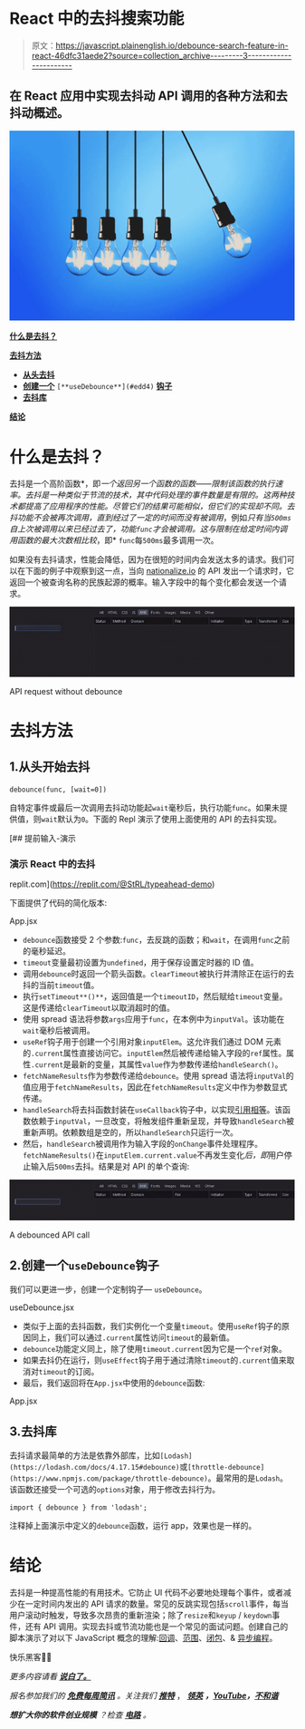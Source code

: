 # React 中的去抖搜索功能

> 原文：<https://javascript.plainenglish.io/debounce-search-feature-in-react-46dfc31aede2?source=collection_archive---------3----------------------->

## 在 React 应用中实现去抖动 API 调用的各种方法和去抖动概述。

![](img/a7d08fd66c185fa343a503f4d84467e4.png)

[**什么是去抖？**](#d751)

[**去抖方法**](#beb5)

*   [**从头去抖**](#04a6)
*   [**创建一个**](#edd4) `[**useDebounce**](#edd4)` [**钩子**](#edd4)
*   [**去抖库**](#3ecb)

[**结论**](#a83a)

# 什么是去抖？

去抖是一个高阶函数*，即*一个返回另一个函数的函数——限制该函数的执行速率。去抖是一种类似于节流的技术，其中代码处理的事件数量是有限的。这两种技术都提高了应用程序的性能。尽管它们的结果可能相似，但它们的实现却不同。去抖功能不会被再次调用，直到经过了一定的时间而没有被调用*，例如*只有当`500ms`自上次被调用以来已经过去了，功能`func`才会被调用。这与限制在给定时间内调用函数的最大次数相比较*，即* `func`每`500ms`最多调用一次。

如果没有去抖请求，性能会降低，因为在很短的时间内会发送太多的请求。我们可以在下面的例子中观察到这一点，当向 [nationalize.io](https://nationalize.io/) 的 API 发出一个请求时，它返回一个被查询名称的民族起源的概率。输入字段中的每个变化都会发送一个请求。

![](img/e6712e8ecbf7b956d5ebbdbe65b9a5b9.png)

API request without debounce

# 去抖方法

## 1.从头开始去抖

```
debounce(func, [wait=0])
```

自特定事件或最后一次调用去抖动功能起`wait`毫秒后，执行功能`func`。如果未提供值，则`wait`默认为`0`。下面的 Repl 演示了使用上面使用的 API 的去抖实现。

[](https://replit.com/@StRL/typeahead-demo) [## 提前输入-演示

### 演示 React 中的去抖

replit.com](https://replit.com/@StRL/typeahead-demo) 

下面提供了代码的简化版本:

App.jsx

*   `debounce`函数接受 2 个参数:`func`，去反跳的函数；和`wait`，在调用`func`之前的毫秒延迟。
*   `timeout`变量最初设置为`undefined`，用于保存设置定时器的 ID 值。
*   调用`debounce`时返回一个箭头函数。`clearTimeout`被执行并清除正在运行的去抖的当前`timeout`值。
*   执行`setTimeout**()**`，返回值是一个`timeoutID`，然后赋给`timeout`变量。这是传递给`clearTimeout`以取消超时的值。
*   使用 spread 语法将参数`args`应用于`func`，在本例中为`inputVal`。该功能在`wait`毫秒后被调用。
*   `useRef`钩子用于创建一个引用对象`inputElem`。这允许我们通过 DOM 元素的`.current`属性直接访问它。`inputElem`然后被传递给输入字段的`ref`属性。属性`.current`是最新的变量，其属性`value`作为参数传递给`handleSearch()`。
*   `fetchNameResults`作为参数传递给`debounce`。使用 spread 语法将`inputVal`的值应用于`fetchNameResults`，因此在`fetchNameResults`定义中作为参数显式传递。
*   `handleSearch`将去抖函数封装在`useCallback`钩子中，以实现[引用相等](https://www.freecodecamp.org/news/better-react-performance-usecallback-vs-usememo/#whatisreferentialequality)。该函数依赖于`inputVal`，一旦改变，将触发组件重新呈现，并导致`handleSearch`被重新声明。依赖数组是空的，所以`handleSearch`只运行一次。
*   然后，`handleSearch`被调用作为输入字段的`onChange`事件处理程序。`fetchNameResults()`在`inputElem.current.value`不再发生变化*后，即*用户停止输入后`500ms`去抖。结果是对 API 的单个查询:

![](img/215f920ac2ff637681fb8771f52703af.png)

A debounced API call

## 2.创建一个`useDebounce`钩子

我们可以更进一步，创建一个定制钩子— `useDebounce`。

useDebounce.jsx

*   类似于上面的去抖函数，我们实例化一个变量`timeout`。使用`useRef`钩子的原因同上，我们可以通过`.current`属性访问`timeout`的最新值。
*   `debounce`功能定义同上，除了使用`timeout.current`因为它是一个`ref`对象。
*   如果去抖仍在运行，则`useEffect`钩子用于通过清除`timeout`的`.current`值来取消对`timeout`的订阅。
*   最后，我们返回将在`App.jsx`中使用的`debounce`函数:

App.jsx

## 3.**去抖库**

去抖请求最简单的方法是依靠外部库，比如`[Lodash](https://lodash.com/docs/4.17.15#debounce)`或`[throttle-debounce](https://www.npmjs.com/package/throttle-debounce)`。最常用的是`Lodash`。该函数还接受一个可选的`options`对象，用于修改去抖行为。

```
import { debounce } from 'lodash';
```

注释掉上面演示中定义的`debounce`函数，运行 app，效果也是一样的。

# 结论

去抖是一种提高性能的有用技术。它防止 UI 代码不必要地处理每个事件，或者减少在一定时间内发出的 API 请求的数量。常见的反跳实现包括`scroll`事件，每当用户滚动时触发，导致多次昂贵的重新渲染；除了`resize`和`keyup` / `keydown`事件，还有 API 调用。实现去抖或节流功能也是一个常见的面试问题。创建自己的脚本演示了对以下 JavaScript 概念的理解:[回调](https://developer.mozilla.org/en-US/docs/Glossary/Callback_function)、[范围](https://developer.mozilla.org/en-US/docs/Glossary/Scope)、[闭包](https://developer.mozilla.org/en-US/docs/Web/JavaScript/Closures)、& [异步编程](https://developer.mozilla.org/en-US/docs/Learn/JavaScript/Asynchronous/Introducing)。

快乐黑客✌🏾

*更多内容请看* [***说白了。***](https://plainenglish.io/)

*报名参加我们的* [***免费每周简讯***](http://newsletter.plainenglish.io/) *。关注我们* [***推特***](https://twitter.com/inPlainEngHQ) ， [***领英***](https://www.linkedin.com/company/inplainenglish/) ***，***[***YouTube***](https://www.youtube.com/channel/UCtipWUghju290NWcn8jhyAw)***，****[***不和谐***](https://discord.gg/GtDtUAvyhW)*

****想扩大你的软件创业规模*** *？检查* [***电路***](https://circuit.ooo/?utm=publication-post-cta) *。**